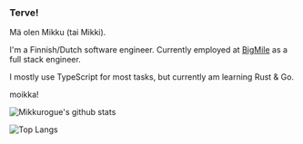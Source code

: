 ### Terve!

Mä olen Mikku (tai Mikki).

I'm a Finnish/Dutch software engineer. Currently employed at [BigMile](https://www.bigmile.eu) as a full stack engineer.

I mostly use TypeScript for most tasks, but currently am learning Rust & Go.

moikka!

![Mikkurogue's github stats](https://github-readme-stats.vercel.app/api?username=mikkurogue&theme=rose_pine&show_icons=true)

![Top Langs](https://github-readme-stats.vercel.app/api/top-langs/?username=mikkurogue&layout=compact&theme=rose_pine)

<!--
**Mikkelzu/mikkelzu** is a ✨ _special_ ✨ repository because its `README.md` (this file) appears on your GitHub profile.

Here are some ideas to get you started:

- 🔭 I’m currently working on ...
- 🌱 I’m currently learning ...
- 👯 I’m looking to collaborate on ...
- 🤔 I’m looking for help with ...
- 💬 Ask me about ...
- 📫 How to reach me: ...
- 😄 Pronouns: ...
- ⚡ Fun fact: ...
-->
